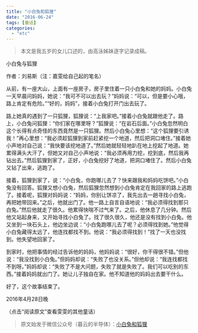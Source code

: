 ```yaml
---
title: "小白兔和狐狸"
date: "2016-06-24"
tags: [童话]
categories: 
  - "etc"
---
```


> 本文是我五岁的女儿口述的，由高泳姊妹逐字记录成稿。

  

小白兔与狐狸

作者：刘易斯（注：嘉雯给自己起的笔名）

  

从前，有一座大山，上面有一座房子，房子里住着一只小白兔和她的妈妈。小白兔一天早晨问妈妈，她说：“我可不可以出去玩？”妈妈说：“可以，但是要小心哦，路上肯定有危险。”“好的，妈妈”，接着小白兔打开门出去玩了。

  

路上她真的遇到了一只狐狸，狐狸说：“上我家吧。”接着小白兔就跟他走了。路上，小白兔问狐狸：“你们家在哪里呀？”狐狸说：“在岩石后面。”小白兔忽然明白这个长得有点奇怪的东西竟然是一只狐狸。然后小白兔心里想：“这个狐狸要引诱我！”再心里想：“我必须趁狐狸到家前赶紧挖一个地道，然后把洞口堵住。”接着她小声地对自己说：“我快要该挖地道了。”然后她就轻轻地趴在地上挖起了地道。她累得满头大汗了，但她又对自己小声地说：“我必须再用力挖，挖到底，然后我再钻出去。”然后狐狸到家了，正好，小白兔挖好了地道，把洞口堵住了。然后小白兔又钻了出来，逃跑了。

  

接着，狐狸到家了，说：“小白兔，你跑哪儿去了？快来跟我和妈妈吃饼吧。”小白兔没有回答。狐狸又想小白兔，然后狐狸忽然想到小白兔肯定在我回家的路上逃跑了。接着呢，狐狸对妈妈说：“妈妈，你别让饼凉了，我先出去一趟寻找小白兔，再把她带回来。”之后，他就出门了。他一路上自言自语地说：“我必须得找到那只白兔。”然后他就走了很久。他累得快喘不过气来了。之后，他休息了几分钟。然后他又站起身来，又开始寻找小白兔了。找了很久很久，他还是没有找到小白兔。他又坐到一块石头上，他边坐边说：“小白兔跑哪儿去了呢？必须得找到她。”他觉得小白兔藏得太远了，他连找都找不到。他说：“我必须得找到！”找了一天也没找到。他失望地回家了。

  

到家时，他把事情的经过告诉他的妈妈，他妈妈说：“很好，你干得很不错。”但他说：“我没找到小白兔。”但妈妈却说：“失败了也没关系。”但他却说：“我连找都找不到呀。”妈妈却说：“失败了不是大问题，失败了就是失败了。我们可以吃别的东西。”接着妈妈就出门了。她让儿子独自在家。他不知道他的妈妈出去要干什么。

  

好了，这个故事结束了。

  

2016年4月28日晚

  

（点击“阅读原文”查看雯雯的其他童话）

  

> 原文始发于微信公众号（暮云的半导体）：[小白兔和狐狸](http://mp.weixin.qq.com/s?__biz=MzAxMzcyMDY4Ng==&mid=2652605019&idx=1&sn=3ff9495e5128669c0b3c2428571bec17&chksm=8071675ab706ee4c94541fe22cf3d1628802979c94c0b83a8dc1fd46353ffadaa10b1f91dd5f&scene=27#wechat_redirect)
